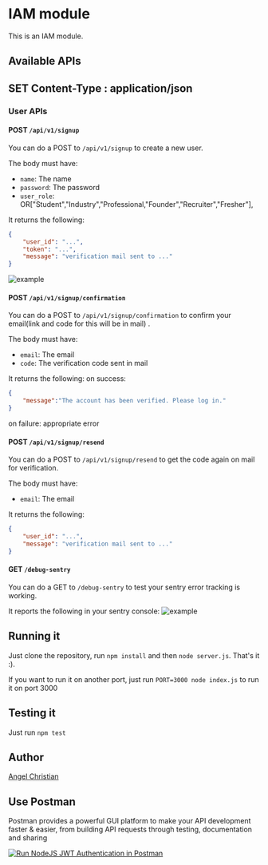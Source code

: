 # IAM module

This is an IAM module.

## Available APIs

## SET Content-Type : application/json

### User APIs

#### POST `/api/v1/signup`

You can do a POST to `/api/v1/signup` to create a new user.

The body must have:

* `name`: The name
* `password`: The password
* `user_role`: OR["Student","Industry","Professional,"Founder","Recruiter","Fresher"],


It returns the following:

```json
{
    "user_id": "...",
    "token": "...",
    "message": "verification mail sent to ..."
}
```
![example](https://res.cloudinary.com/angelchristian/image/upload/v1597317752/mail_f4a287.png)


#### POST `/api/v1/signup/confirmation`

You can do a POST to `/api/v1/signup/confirmation` to confirm your email(link and code for this will be in mail) .

The body must have:

* `email`: The email
* `code`: The verification code sent in mail

It returns the following:
 on success:
```json
{
    "message":"The account has been verified. Please log in."
}
```
on failure:
appropriate error

#### POST `/api/v1/signup/resend`

You can do a POST to `/api/v1/signup/resend` to get the code again on mail for verification.

The body must have:

* `email`: The email


It returns the following:

```json
{
    "user_id": "...",
    "message": "verification mail sent to ..."
}
```
#### GET `/debug-sentry`

You can do a GET to `/debug-sentry` to test your sentry error tracking is working.

It reports the following in your sentry console:
![example](https://res.cloudinary.com/angelchristian/image/upload/v1597318199/sentry_pwvi24.png)


## Running it

Just clone the repository, run `npm install` and then `node server.js`. That's it :).

If you want to run it on another port, just run `PORT=3000 node index.js` to run it on port 3000 

## Testing it

Just run `npm test`


## Author

[Angel Christian](https://github.com/AngelChristian)

## Use Postman

Postman provides a powerful GUI platform to make your API development faster & easier, from building API requests through testing, documentation and sharing


[![Run NodeJS JWT Authentication in Postman](https://run.pstmn.io/button.svg)](https://app.getpostman.com/run-collection/c57ddc507592c436662c)